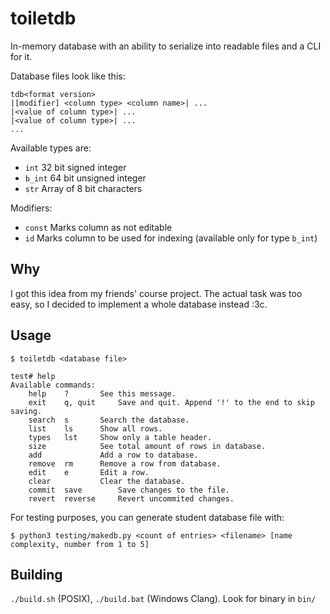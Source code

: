 # toiletdb
In-memory database with an ability to serialize into readable files and a CLI for it.

Database files look like this:
```
tdb<format version>
|[modifier] <column type> <column name>| ...
|<value of column type>| ...
|<value of column type>| ...
...
```

Available types are:

- `int`   32 bit signed integer
- `b_int` 64 bit unsigned integer
- `str`   Array of 8 bit characters

Modifiers:

- `const` Marks column as not editable
- `id`    Marks column to be used for indexing (available only for type `b_int`)

## Why

I got this idea from my friends' course project.
The actual task was too easy, so I decided to implement a whole database instead :3c.

## Usage

```console
$ toiletdb <database file>
```

```console
test# help
Available commands:
	help  	?		See this message.
	exit  	q, quit		Save and quit. Append '!' to the end to skip saving.
	search	s		Search the database.
	list  	ls		Show all rows.
	types 	lst		Show only a table header.
	size  			See total amount of rows in database.
	add   			Add a row to database.
	remove	rm		Remove a row from database.
	edit  	e		Edit a row.
	clear 			Clear the database.
	commit	save		Save changes to the file.
	revert	reverse		Revert uncommited changes.
```

For testing purposes, you can generate student database file with:
```console
$ python3 testing/makedb.py <count of entries> <filename> [name complexity, number from 1 to 5]
```

## Building

`./build.sh` (POSIX), `./build.bat` (Windows Clang). Look for binary in `bin/`
